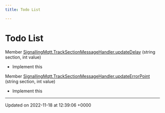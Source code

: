 ```yaml
---
title: Todo List

---
```


# Todo List






Member [SignallingMqtt.TrackSectionMessageHandler.updateDelay](/SignallingSystem-doc/vb/Classes/classSignallingMqtt_1_1TrackSectionMessageHandler/#function-updatedelay)  (string section, int value)

* Implement this  

Member [SignallingMqtt.TrackSectionMessageHandler.updateErrorPoint](/SignallingSystem-doc/vb/Classes/classSignallingMqtt_1_1TrackSectionMessageHandler/#function-updateerrorpoint)  (string section, int value)

* Implement this 

-------------------------------

Updated on 2022-11-18 at 12:39:06 +0000
